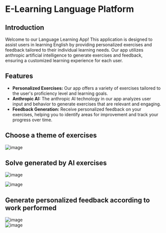 # E-Learning Language Platform

## Introduction
Welcome to our Language Learning App! This application is designed to assist users in learning English by providing personalized exercises and feedback tailored to their individual learning needs. Our app utilizes anthropic artificial intelligence to generate exercises and feedback, ensuring a customized learning experience for each user.

## Features
- **Personalized Exercises:** Our app offers a variety of exercises tailored to the user's proficiency level and learning goals.  
- **Anthropic AI:** The anthropic AI technology in our app analyzes user input and behavior to generate exercises that are relevant and engaging.  
- **Feedback Generation:** Receive personalized feedback on your exercises, helping you to identify areas for improvement and track your progress over time.  

## Choose a theme of exercises
![image](https://github.com/WojciechGos/language-learning-platform/assets/36795978/561a9161-b891-4eee-9647-be7c6c281fdd)  

## Solve generated by AI exercises
![image](https://github.com/WojciechGos/language-learning-platform/assets/36795978/b0ae3b0f-587f-4db7-9649-b4d0e98d0094)   

![image](https://github.com/WojciechGos/language-learning-platform/assets/36795978/14d370c8-25f7-4e7c-82ba-a561436219fe)  

## Generate personalized feedback according to work performed
![image](https://github.com/WojciechGos/language-learning-platform/assets/36795978/019c3678-7419-4a11-aa99-ae26df7f02ba)  
![image](https://github.com/WojciechGos/language-learning-platform/assets/36795978/0fc2600c-bc8f-460d-a2c3-e3908dbc499b)
